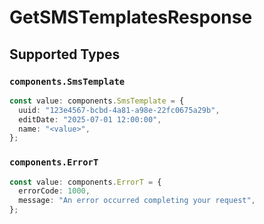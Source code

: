 # GetSMSTemplatesResponse


## Supported Types

### `components.SmsTemplate`

```typescript
const value: components.SmsTemplate = {
  uuid: "123e4567-bcbd-4a81-a98e-22fc0675a29b",
  editDate: "2025-07-01 12:00:00",
  name: "<value>",
};
```

### `components.ErrorT`

```typescript
const value: components.ErrorT = {
  errorCode: 1000,
  message: "An error occurred completing your request",
};
```

